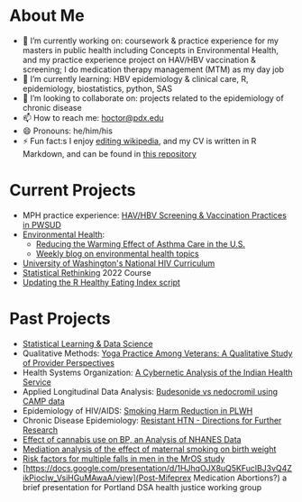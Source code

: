 # About Me

- 🔭 I’m currently working on: coursework & practice experience for my masters in public health including Concepts in Environmental Health, and my practice experience project on HAV/HBV vaccination & screening; I do medication therapy management (MTM) as my day job
- 🌱 I’m currently learning: HBV epidemiology & clinical care, R, epidemiology, biostatistics, python, SAS
- 👯 I’m looking to collaborate on: projects related to the epidemiology of chronic disease
- 📫 How to reach me: hoctor@pdx.edu
- 😄 Pronouns: he/him/his
- ⚡ Fun fact:s I enjoy [editing wikipedia](https://en.wikipedia.org/wiki/User:Matthew_Hoctor), and my CV is written in R Markdown, and can be found in [this repository](https://github.com/matthew-hoctor/CV)

# Current Projects

 - MPH practice experience: [HAV/HBV Screening & Vaccination Practices in PWSUD](https://github.com/matthew-hoctor/HAV-HBV)
 - [Environmental Health](https://github.com/matthew-hoctor/ESHH511): 
   - [Reducing the Warming Effect of Asthma Care in the U.S.](https://docs.google.com/document/d/17ZraAnLnqFSJeaeSBb-zuxwyYlx30SAXlyRvj_9o0Mg/edit)
   - [Weekly blog on environmental health topics](https://sakai.ohsu.edu/portal/site/ESHH-511-OL-32492-Sp22/tool/83786476-2285-4e39-bd25-c7c610e65854/blog_view?blogid=8af1c3607fb63988017fd30342df0003)
 - [University of Washington's National HIV Curriculum](https://www.hiv.uw.edu/)
 - [Statistical Rethinking](https://github.com/rmcelreath/stat_rethinking_2022) 2022 Course
 - [Updating the R Healthy Eating Index script](https://github.com/matthew-hoctor/hei2)

# Past Projects

 - [Statistical Learning & Data Science](https://github.com/matthew-hoctor/BSTA522)
 - Qualitative Methods: [Yoga Practice Among Veterans:  A Qualitative Study of Provider Perspectives](https://github.com/matthew-hoctor/qualitative)
 - Health Systems Organization: [A Cybernetic Analysis of the Indian Health Service](https://docs.google.com/document/d/1w09FFrJdCCxiJ49XKAAZ0l4M6cumREgk6LKYoB2KrIQ/)
 - Applied Longitudinal Data Analysis: [Budesonide vs nedocromil using CAMP data](https://github.com/matthew-hoctor/Respiratory-Infection-Project)
 - Epidemiology of HIV/AIDS: [Smoking Harm Reduction in PLWH](https://github.com/matthew-hoctor/Smoking-Harm-Reduction)
 - Chronic Disease Epidemiology: [Resistant HTN - Directions for Further Research](https://docs.google.com/document/d/1bjYx40d9Mizrq9GW-66nM0O1EufY8ojladDPcjmhPV0/edit?usp=sharing)
 - [Effect of cannabis use on BP, an Analysis of NHANES Data](https://github.com/matthew-hoctor/Marijuana-HTN---EPI536)
 - [Mediation analysis of the effect of maternal smoking on birth weight](https://github.com/matthew-hoctor/BSTA512-Project)
 - [Risk factors for multiple falls in men in the MrOS study](https://github.com/matthew-hoctor/BSTA513-Group6-project)
 - [https://docs.google.com/presentation/d/1HJhqOJX8uQ5KFuclBJ3vQ4ZikPioclw_VsiHGuMAwaA/view](Post-Mifeprex Medication Abortions?) a brief presentation for Portland DSA health justice working group
